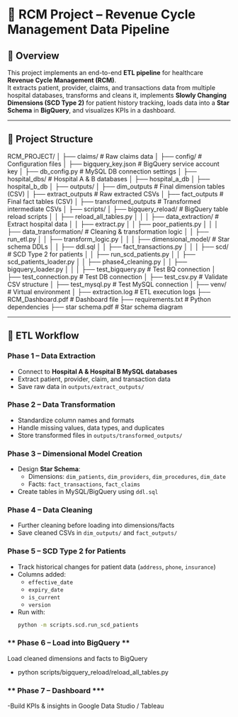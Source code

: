 # 🏥 RCM Project – Revenue Cycle Management Data Pipeline

## 📌 Overview
This project implements an end-to-end **ETL pipeline** for healthcare **Revenue Cycle Management (RCM)**.  
It extracts patient, provider, claims, and transactions data from multiple hospital databases, transforms and cleans it, implements **Slowly Changing Dimensions (SCD Type 2)** for patient history tracking, loads data into a **Star Schema** in **BigQuery**, and visualizes KPIs in a dashboard.

---

## 📂 Project Structure

RCM_PROJECT/
│
├── claims/ # Raw claims data
│
├── config/ # Configuration files
│ ├── bigquery_key.json # BigQuery service account key
│ ├── db_config.py # MySQL DB connection settings
│
├── hospital_dbs/ # Hospital A & B databases
│ ├── hospital_a_db
│ ├── hospital_b_db
│
├── outputs/
│ ├── dim_outputs # Final dimension tables (CSV)
│ ├── extract_outputs # Raw extracted CSVs
│ ├── fact_outputs # Final fact tables (CSV)
│ ├── transformed_outputs # Transformed intermediate CSVs
│
├── scripts/
│ ├── bigquery_reload/ # BigQuery table reload scripts
│ │ ├── reload_all_tables.py
│ │
│ ├── data_extraction/ # Extract hospital data
│ │ ├── extract.py
│ │ ├── poor_patients.py
│ │
│ ├── data_transformation/ # Cleaning & transformation logic
│ │ ├── run_etl.py
│ │ ├── transform_logic.py
│ │
│ ├── dimensional_model/ # Star schema DDLs
│ │ ├── ddl.sql
│ │ ├── fact_transactions.py
│ │
│ ├── scd/ # SCD Type 2 for patients
│ │ ├── run_scd_patients.py
│ │ ├── scd_patients_loader.py
│ │ ├── phase4_cleaning.py
│ │ ├── bigquery_loader.py
│ │
│ ├── test_bigquery.py # Test BQ connection
│ ├── test_connection.py # Test DB connection
│ ├── test_csv.py # Validate CSV structure
│ ├── test_mysql.py # Test MySQL connection
│
├── venv/ # Virtual environment
│
├── extraction.log # ETL execution logs
├── RCM_Dashboard.pdf # Dashboard file
├── requirements.txt # Python dependencies
├── star schema.pdf # Star schema diagram


---

## 🚀 ETL Workflow

### **Phase 1 – Data Extraction**
- Connect to **Hospital A & Hospital B MySQL databases**
- Extract patient, provider, claim, and transaction data
- Save raw data in `outputs/extract_outputs/`

### **Phase 2 – Data Transformation**
- Standardize column names and formats
- Handle missing values, data types, and duplicates
- Store transformed files in `outputs/transformed_outputs/`

### **Phase 3 – Dimensional Model Creation**
- Design **Star Schema**:
  - Dimensions: `dim_patients`, `dim_providers`, `dim_procedures`, `dim_date`
  - Facts: `fact_transactions`, `fact_claims`
- Create tables in MySQL/BigQuery using `ddl.sql`

### **Phase 4 – Data Cleaning**
- Further cleaning before loading into dimensions/facts
- Save cleaned CSVs in `dim_outputs/` and `fact_outputs/`

### **Phase 5 – SCD Type 2 for Patients**
- Track historical changes for patient data (`address`, `phone`, `insurance`)
- Columns added:
  - `effective_date`
  - `expiry_date`
  - `is_current`
  - `version`
- Run with:
  ```bash
  python -m scripts.scd.run_scd_patients

### ** Phase 6 – Load into BigQuery **
Load cleaned dimensions and facts to BigQuery
- python scripts/bigquery_reload/reload_all_tables.py

### ** Phase 7 – Dashboard ***
-Build KPIs & insights in Google Data Studio / Tableau


